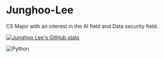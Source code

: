 # Junghoo-Lee
CS Major with an interest in the AI field and Data security field.

[![Junghoo Lee's GitHub stats](https://github-readme-stats.vercel.app/api?username=JadeLee01&show_icons=true&theme=dark)](https://github.com/anuraghazra/github-readme-stats)

![Python](https://img.shields.io/badge/python-3670A0?style=flat-square&logo=python&logoColor=ffdd54)
